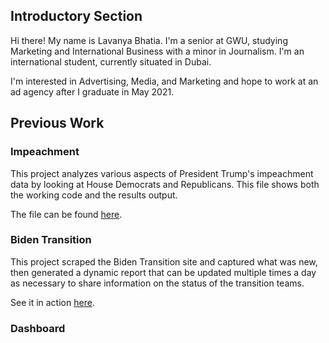 ## Introductory Section

Hi there! My name is Lavanya Bhatia. I'm a senior at GWU, studying Marketing and International Business with a minor in Journalism. I'm an international student, currently situated in Dubai. 

I'm interested in Advertising, Media, and Marketing and hope to work at an ad agency after I graduate in May 2021. 

## Previous Work 

### Impeachment

This project analyzes various aspects of President Trump's impeachment data by looking at House Democrats and Republicans. This file shows both the working code and the results output. 

The file can be found [here](https://lavanyabhatia.github.io/impeachment/).

### Biden Transition

This project scraped the Biden Transition site and captured what was new, then generated a dynamic report that can be updated multiple times a day as necessary to share information on the status of the transition teams.

See it in action [here](https://lavanyabhatia.github.io/bidentransition/).


### Dashboard

